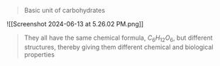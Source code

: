 > Basic unit of carbohydrates

![[Screenshot 2024-06-13 at 5.26.02 PM.png]]
> They all have the same chemical formula, $C_6$$H_{12}$$O_6$, but different structures, thereby giving them different chemical and biological properties

